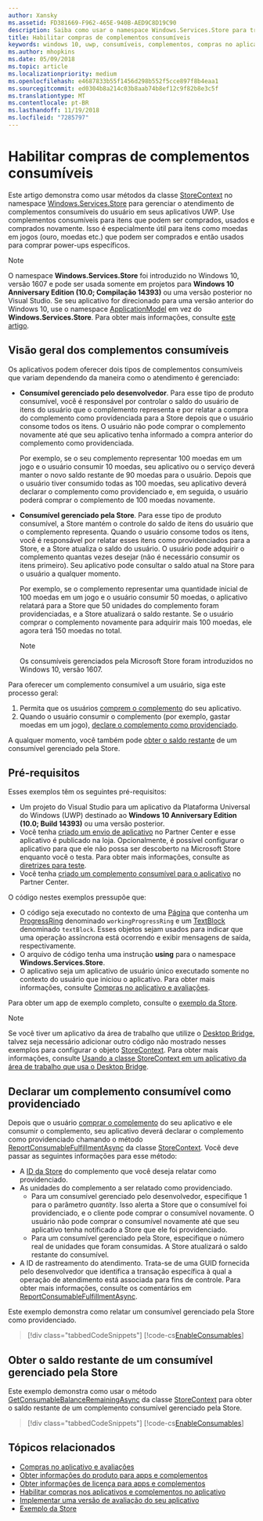 ```yaml
---
author: Xansky
ms.assetid: FD381669-F962-465E-940B-AED9C8D19C90
description: Saiba como usar o namespace Windows.Services.Store para trabalhar com complementos consumíveis.
title: Habilitar compras de complementos consumíveis
keywords: windows 10, uwp, consumíveis, complementos, compras no aplicativo, IAPs, Windows.Services.Store
ms.author: mhopkins
ms.date: 05/09/2018
ms.topic: article
ms.localizationpriority: medium
ms.openlocfilehash: e4687833b55f1456d298b552f5cce897f8b4eaa1
ms.sourcegitcommit: ed0304b8a214c03b8aab74b8ef12c9f82b8e3c5f
ms.translationtype: MT
ms.contentlocale: pt-BR
ms.lasthandoff: 11/19/2018
ms.locfileid: "7285797"
---
```

# <a name="enable-consumable-add-on-purchases"></a>Habilitar compras de complementos consumíveis

Este artigo demonstra como usar métodos da classe [StoreContext](https://msdn.microsoft.com/library/windows/apps/windows.services.store.storecontext.aspx) no namespace [Windows.Services.Store](https://msdn.microsoft.com/library/windows/apps/windows.services.store.aspx) para gerenciar o atendimento de complementos consumíveis do usuário em seus aplicativos UWP. Use complementos consumíveis para itens que podem ser comprados, usados e comprados novamente. Isso é especialmente útil para itens como moedas em jogos (ouro, moedas etc.) que podem ser comprados e então usados para comprar power-ups específicos.

> [!NOTE]
> O namespace **Windows.Services.Store** foi introduzido no Windows 10, versão 1607 e pode ser usada somente em projetos para **Windows 10 Anniversary Edition (10.0; Compilação 14393)** ou uma versão posterior no Visual Studio. Se seu aplicativo for direcionado para uma versão anterior do Windows 10, use o namespace [ApplicationModel](https://msdn.microsoft.com/library/windows/apps/windows.applicationmodel.store.aspx) em vez do **Windows.Services.Store**. Para obter mais informações, consulte [este artigo](enable-consumable-in-app-product-purchases.md).

## <a name="overview-of-consumable-add-ons"></a>Visão geral dos complementos consumíveis

Os aplicativos podem oferecer dois tipos de complementos consumíveis que variam dependendo da maneira como o atendimento é gerenciado:

* **Consumível gerenciado pelo desenvolvedor**. Para esse tipo de produto consumível, você é responsável por controlar o saldo do usuário de itens do usuário que o complemento representa e por relatar a compra do complemento como providenciada para a Store depois que o usuário consome todos os itens. O usuário não pode comprar o complemento novamente até que seu aplicativo tenha informado a compra anterior do complemento como providenciada.

  Por exemplo, se o seu complemento representar 100 moedas em um jogo e o usuário consumir 10 moedas, seu aplicativo ou o serviço deverá manter o novo saldo restante de 90 moedas para o usuário. Depois que o usuário tiver consumido todas as 100 moedas, seu aplicativo deverá declarar o complemento como providenciado e, em seguida, o usuário poderá comprar o complemento de 100 moedas novamente.

* **Consumível gerenciado pela Store**. Para esse tipo de produto consumível, a Store mantém o controle do saldo de itens do usuário que o complemento representa. Quando o usuário consome todos os itens, você é responsável por relatar esses itens como providenciados para a Store, e a Store atualiza o saldo do usuário. O usuário pode adquirir o complemento quantas vezes desejar (não é necessário consumir os itens primeiro). Seu aplicativo pode consultar o saldo atual na Store para o usuário a qualquer momento.

  Por exemplo, se o complemento representar uma quantidade inicial de 100 moedas em um jogo e o usuário consumir 50 moedas, o aplicativo relatará para a Store que 50 unidades do complemento foram providenciadas, e a Store atualizará o saldo restante. Se o usuário comprar o complemento novamente para adquirir mais 100 moedas, ele agora terá 150 moedas no total.
    > [!NOTE]
    > Os consumíveis gerenciados pela Microsoft Store foram introduzidos no Windows 10, versão 1607.

Para oferecer um complemento consumível a um usuário, siga este processo geral:

1. Permita que os usuários [comprem o complemento](enable-in-app-purchases-of-apps-and-add-ons.md) do seu aplicativo.
3. Quando o usuário consumir o complemento (por exemplo, gastar moedas em um jogo), [declare o complemento como providenciado](enable-consumable-add-on-purchases.md#report_fulfilled).

A qualquer momento, você também pode [obter o saldo restante](enable-consumable-add-on-purchases.md#get_balance) de um consumível gerenciado pela Store.

## <a name="prerequisites"></a>Pré-requisitos

Esses exemplos têm os seguintes pré-requisitos:
* Um projeto do Visual Studio para um aplicativo da Plataforma Universal do Windows (UWP) destinado ao **Windows 10 Anniversary Edition (10.0; Build 14393)** ou uma versão posterior.
* Você tenha [criado um envio de aplicativo](https://msdn.microsoft.com/windows/uwp/publish/app-submissions) no Partner Center e esse aplicativo é publicado na loja. Opcionalmente, é possível configurar o aplicativo para que ele não possa ser descoberto na Microsoft Store enquanto você o testa. Para obter mais informações, consulte as [diretrizes para teste](in-app-purchases-and-trials.md#testing).
* Você tenha [criado um complemento consumível para o aplicativo](../publish/add-on-submissions.md) no Partner Center.

O código nestes exemplos pressupõe que:
* O código seja executado no contexto de uma [Página](https://msdn.microsoft.com/library/windows/apps/windows.ui.xaml.controls.page.aspx) que contenha um [ProgressRing](https://msdn.microsoft.com/library/windows/apps/windows.ui.xaml.controls.progressring.aspx) denominado ```workingProgressRing``` e um [TextBlock](https://msdn.microsoft.com/library/windows/apps/windows.ui.xaml.controls.textblock.aspx) denominado ```textBlock```. Esses objetos sejam usados para indicar que uma operação assíncrona está ocorrendo e exibir mensagens de saída, respectivamente.
* O arquivo de código tenha uma instrução **using** para o namespace **Windows.Services.Store**.
* O aplicativo seja um aplicativo de usuário único executado somente no contexto do usuário que iniciou o aplicativo. Para obter mais informações, consulte [Compras no aplicativo e avaliações](in-app-purchases-and-trials.md#api_intro).

Para obter um app de exemplo completo, consulte o [exemplo da Store](https://github.com/Microsoft/Windows-universal-samples/tree/master/Samples/Store).

> [!NOTE]
> Se você tiver um aplicativo da área de trabalho que utilize o [Desktop Bridge](https://developer.microsoft.com/windows/bridges/desktop), talvez seja necessário adicionar outro código não mostrado nesses exemplos para configurar o objeto [StoreContext](https://msdn.microsoft.com/library/windows/apps/windows.services.store.storecontext.aspx). Para obter mais informações, consulte [Usando a classe StoreContext em um aplicativo da área de trabalho que usa o Desktop Bridge](in-app-purchases-and-trials.md#desktop).

<span id="report_fulfilled" />

## <a name="report-a-consumable-add-on-as-fulfilled"></a>Declarar um complemento consumível como providenciado

Depois que o usuário [comprar o complemento](enable-in-app-purchases-of-apps-and-add-ons.md) do seu aplicativo e ele consumir o complemento, seu aplicativo deverá declarar o complemento como providenciado chamando o método [ReportConsumableFulfillmentAsync](https://docs.microsoft.com/uwp/api/windows.services.store.storecontext.reportconsumablefulfillmentasync) da classe [StoreContext](https://msdn.microsoft.com/library/windows/apps/windows.services.store.storecontext.aspx). Você deve passar as seguintes informações para esse método:

* A [ID da Store](in-app-purchases-and-trials.md#store-ids) do complemento que você deseja relatar como providenciado.
* As unidades do complemento a ser relatado como providenciado.
  * Para um consumível gerenciado pelo desenvolvedor, especifique 1 para o parâmetro *quantity*. Isso alerta a Store que o consumível foi providenciado, e o cliente pode comprar o consumível novamente. O usuário não pode comprar o consumível novamente até que seu aplicativo tenha notificado a Store que ele foi providenciado.
  * Para um consumível gerenciado pela Store, especifique o número real de unidades que foram consumidas. A Store atualizará o saldo restante do consumível.
* A ID de rastreamento do atendimento. Trata-se de uma GUID fornecida pelo desenvolvedor que identifica a transação específica à qual a operação de atendimento está associada para fins de controle. Para obter mais informações, consulte os comentários em [ReportConsumableFulfillmentAsync](https://docs.microsoft.com/uwp/api/windows.services.store.storecontext.reportconsumablefulfillmentasync).

Este exemplo demonstra como relatar um consumível gerenciado pela Store como providenciado.

> [!div class="tabbedCodeSnippets"]
[!code-cs[EnableConsumables](./code/InAppPurchasesAndLicenses_RS1/cs/ConsumeAddOnPage.xaml.cs#ConsumeAddOn)]

<span id="get_balance" />

## <a name="get-the-remaining-balance-for-a-store-managed-consumable"></a>Obter o saldo restante de um consumível gerenciado pela Store

Este exemplo demonstra como usar o método [GetConsumableBalanceRemainingAsync](https://docs.microsoft.com/uwp/api/windows.services.store.storecontext.getconsumablebalanceremainingasync) da classe [StoreContext](https://msdn.microsoft.com/library/windows/apps/windows.services.store.storecontext.aspx) para obter o saldo restante de um complemento consumível gerenciado pela Store.

> [!div class="tabbedCodeSnippets"]
[!code-cs[EnableConsumables](./code/InAppPurchasesAndLicenses_RS1/cs/GetRemainingAddOnBalancePage.xaml.cs#GetRemainingAddOnBalance)]

## <a name="related-topics"></a>Tópicos relacionados

* [Compras no aplicativo e avaliações](in-app-purchases-and-trials.md)
* [Obter informações do produto para apps e complementos](get-product-info-for-apps-and-add-ons.md)
* [Obter informações de licença para apps e complementos](get-license-info-for-apps-and-add-ons.md)
* [Habilitar compras nos aplicativos e complementos no aplicativo](enable-in-app-purchases-of-apps-and-add-ons.md)
* [Implementar uma versão de avaliação do seu aplicativo](implement-a-trial-version-of-your-app.md)
* [Exemplo da Store](https://github.com/Microsoft/Windows-universal-samples/tree/master/Samples/Store)

